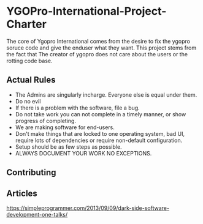 # YGOPro-International-Project-Charter

The core of Ygopro International comes from the desire to fix the ygopro soruce code and give the enduser what they want. This project stems from the fact that The creator of ygopro does not care about the users or the rotting code base.

## Actual Rules

- The Admins are singularly incharge. Everyone else is equal under them.
- Do no evil
- If there is a problem with the software, file a bug.
- Do not take work you can not complete in a timely manner, or show progress of completing.
- We are making software for end-users. 
- Don't make things that are locked to one operating system, bad UI, require lots of dependencies or require non-default configuration.
- Setup should be as few steps as possible.
- ALWAYS DOCUMENT YOUR WORK NO EXCEPTIONS.

## Contributing

## Articles
 
 https://simpleprogrammer.com/2013/09/09/dark-side-software-development-one-talks/
